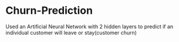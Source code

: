 # Churn-Prediction
Used an Artificial Neural Network with 2 hidden layers to predict if an individual customer will leave or stay(customer churn)
